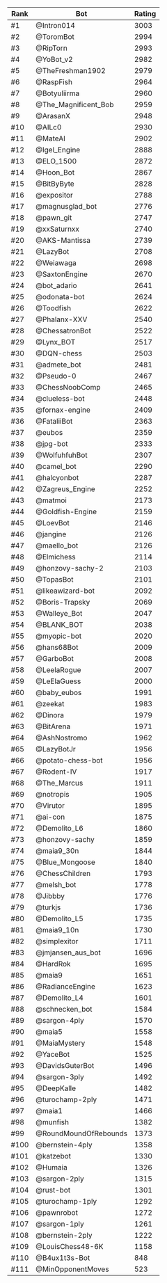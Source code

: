 Rank|Bot|Rating
---|---|---
#1|@Intron014|3003
#2|@ToromBot|2994
#3|@RipTorn|2993
#4|@YoBot_v2|2982
#5|@TheFreshman1902|2979
#6|@RaspFish|2964
#7|@Botyuliirma|2960
#8|@The_Magnificent_Bob|2959
#9|@ArasanX|2948
#10|@AILc0|2930
#11|@MateAI|2902
#12|@Igel_Engine|2888
#13|@ELO_1500|2872
#14|@Hoon_Bot|2867
#15|@BitByByte|2828
#16|@expositor|2788
#17|@magnusglad_bot|2776
#18|@pawn_git|2747
#19|@xxSaturnxx|2740
#20|@AKS-Mantissa|2739
#21|@LazyBot|2708
#22|@Weiawaga|2698
#23|@SaxtonEngine|2670
#24|@bot_adario|2641
#25|@odonata-bot|2624
#26|@Toodfish|2622
#27|@Phalanx-XXV|2540
#28|@ChessatronBot|2522
#29|@Lynx_BOT|2517
#30|@DQN-chess|2503
#31|@admete_bot|2481
#32|@Pseudo-0|2467
#33|@ChessNoobComp|2465
#34|@clueless-bot|2448
#35|@fornax-engine|2409
#36|@FataliiBot|2363
#37|@eubos|2359
#38|@jpg-bot|2333
#39|@WolfuhfuhBot|2307
#40|@camel_bot|2290
#41|@halcyonbot|2287
#42|@Zagreus_Engine|2252
#43|@matmoi|2173
#44|@Goldfish-Engine|2159
#45|@LoevBot|2146
#46|@jangine|2126
#47|@maello_bot|2126
#48|@Elmichess|2114
#49|@honzovy-sachy-2|2103
#50|@TopasBot|2101
#51|@likeawizard-bot|2092
#52|@Boris-Trapsky|2069
#53|@Walleye_Bot|2047
#54|@BLANK_BOT|2038
#55|@myopic-bot|2020
#56|@hans68Bot|2009
#57|@GarboBot|2008
#58|@LeelaRogue|2007
#59|@LeElaGuess|2000
#60|@baby_eubos|1991
#61|@zeekat|1983
#62|@Dinora|1979
#63|@BitArena|1971
#64|@AshNostromo|1962
#65|@LazyBotJr|1956
#66|@potato-chess-bot|1956
#67|@Rodent-IV|1917
#68|@The_Marcus|1911
#69|@notropis|1905
#70|@Virutor|1895
#71|@ai-con|1875
#72|@Demolito_L6|1860
#73|@honzovy-sachy|1859
#74|@maia9_30n|1844
#75|@Blue_Mongoose|1840
#76|@ChessChildren|1793
#77|@melsh_bot|1778
#78|@Jibbby|1776
#79|@turkjs|1736
#80|@Demolito_L5|1735
#81|@maia9_10n|1730
#82|@simplexitor|1711
#83|@jmjansen_aus_bot|1696
#84|@HardRok|1695
#85|@maia9|1651
#86|@RadianceEngine|1623
#87|@Demolito_L4|1601
#88|@schnecken_bot|1584
#89|@sargon-4ply|1570
#90|@maia5|1558
#91|@MaiaMystery|1548
#92|@YaceBot|1525
#93|@DavidsGuterBot|1496
#94|@sargon-3ply|1492
#95|@DeepKalle|1482
#96|@turochamp-2ply|1471
#97|@maia1|1466
#98|@munfish|1382
#99|@RoundMoundOfRebounds|1373
#100|@bernstein-4ply|1358
#101|@katzebot|1330
#102|@Humaia|1326
#103|@sargon-2ply|1315
#104|@rust-bot|1301
#105|@turochamp-1ply|1292
#106|@pawnrobot|1272
#107|@sargon-1ply|1261
#108|@bernstein-2ply|1222
#109|@LouisChess48-6K|1158
#110|@B4ux1t3s-Bot|848
#111|@MinOpponentMoves|523
